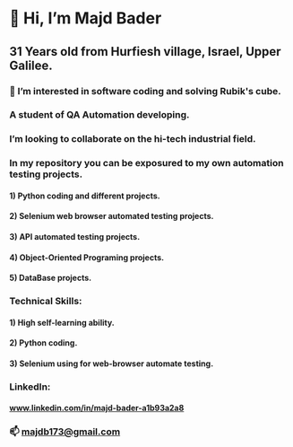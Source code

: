 # 👋 Hi, I’m Majd Bader
## 31 Years old from Hurfiesh village, Israel, Upper Galilee.
### 👀 I’m interested in software coding and solving Rubik's cube.
### A student of QA Automation developing.
### I’m looking to collaborate on the hi-tech industrial field.
### In my repository you can be exposured to my own automation testing projects.
#### 1) Python coding and different projects.
#### 2) Selenium web browser automated testing projects.
#### 3) API automated testing projects.
#### 4) Object-Oriented Programing projects.
#### 5) DataBase projects.
### Technical Skills:
#### 1) High self-learning ability.
#### 2) Python coding.
#### 3) Selenium using for web-browser automate testing.
### LinkedIn:
#### www.linkedin.com/in/majd-bader-a1b93a2a8
### 📫 majdb173@gmail.com

